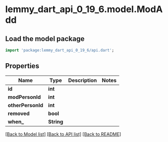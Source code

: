 # lemmy_dart_api_0_19_6.model.ModAdd

## Load the model package
```dart
import 'package:lemmy_dart_api_0_19_6/api.dart';
```

## Properties
Name | Type | Description | Notes
------------ | ------------- | ------------- | -------------
**id** | **int** |  | 
**modPersonId** | **int** |  | 
**otherPersonId** | **int** |  | 
**removed** | **bool** |  | 
**when_** | **String** |  | 

[[Back to Model list]](../README.md#documentation-for-models) [[Back to API list]](../README.md#documentation-for-api-endpoints) [[Back to README]](../README.md)


